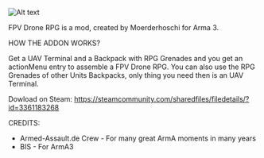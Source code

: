  ![Alt text](https://steamuserimages-a.akamaihd.net/ugc/32181900851397422/B354BE3A44E62CBA7868392856324CF4408F9E17/)

FPV Drone RPG is a mod, created by Moerderhoschi for Arma 3.

HOW THE ADDON WORKS?

Get a UAV Terminal and a Backpack with RPG Grenades and you get an actionMenu entry to assemble a FPV Drone RPG.
You can also use the RPG Grenades of other Units Backpacks, only thing you need then is an UAV Terminal.

Dowload on Steam: https://steamcommunity.com/sharedfiles/filedetails/?id=3361183268

CREDITS:
- Armed-Assault.de Crew - For many great ArmA moments in many years
- BIS - For ArmA3
